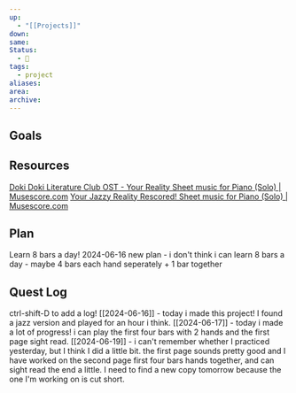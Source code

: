 ```yaml
---
up:
  - "[[Projects]]"
down: 
same: 
Status:
  - 🌱
tags:
  - project
aliases: 
area: 
archive:
---
```

## Goals

## Resources
[Doki Doki Literature Club OST - Your Reality Sheet music for Piano (Solo) | Musescore.com](https://musescore.com/imicus/your_reality_redux)
[Your Jazzy Reality Rescored! Sheet music for Piano (Solo) | Musescore.com](https://musescore.com/user/38691124/scores/12438268)
## Plan
Learn 8 bars a day!
2024-06-16 new plan - i don't think i can learn 8 bars a day - maybe 4 bars each hand seperately + 1 bar together



## Quest Log
ctrl-shift-D to add a log! 
[[2024-06-16]] - today i made this project! I found a jazz version and played for an hour i think.
[[2024-06-17]] - today i made a lot of progress! i can play the first four bars with 2 hands and the first page sight read.
[[2024-06-19]] - i can't remember whether I practiced yesterday, but I think I did a little bit. the first page sounds pretty good and I have worked on the second page first four bars hands together, and can sight read the end a little. I need to find a new copy tomorrow because the one I'm working on is cut short.